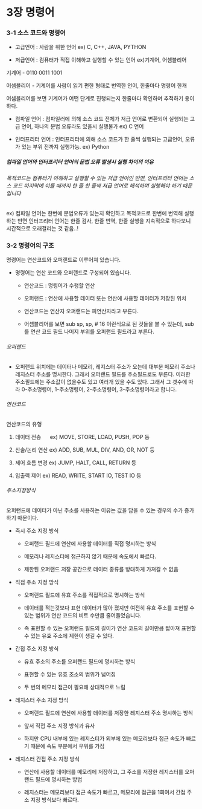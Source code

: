 # 3장 명령어



### 3-1 소스 코드와 명령어

- 고급언어 : 사람을 위한 언어 ex) C, C++, JAVA, PYTHON

- 저급언어 : 컴퓨터가 직접 이해하고 실행할 수 있는 언어 ex)기계어, 어셈블리어



기계어 - 0110 0011 1001

어셈블리어 - 기계어를 사람이 읽기 편한 형태로 번역한 언어, 한줄마다 명령어 한개

어셈블리어를 보면 기계어가 어떤 단계로 진행되는지 한줄마다 확인하며 추적하기 용이하다.



- 컴파일 언어 : 컴파일러에 의해 소스 코드 전체가 저급 언어로 변환되어 실행되는 고급 언어, 하나의 문법 오류라도 있을시 실행불가 ex) C 언어

- 인터프리터 언어 : 인터프리터에 의해 소스 코드가 한 줄씩 실행되는 고급언어, 오류가 있는 부위 전까지 실행가능.  ex) Python  



##### 컴파일 언어와 인터프리터 언어의 문법 오류 발생시 실행 차이의 이유

###### 목적코드는 컴퓨터가 이해하고 실행할 수 있는 저급 언어인 반면, 인터프리터 언어는 소스 코드 마지막에 이를 때까지 한 줄 한 줄씩 저급 언어로 해석하며 실행해야 하기 때문입니다

ex) 컴파일 언어는 한번에 문법오류가 있는지 확인하고 목적코드로 한번에 번역해 실행하는 반면 인터프리터 언어는 한줄 검사, 한줄 번역, 한줄 실행을 지속적으로 하다보니 시간적으로 오래걸리는 것 같음..!





### 3-2 명령어의 구조

명령어는 연산코드와 오퍼랜드로 이루어져 있습니다.

- 명령어는 연산 코드와 오퍼랜드로 구성되어 있습니다. 
  
  - 연산코드 : 명령어가 수행할 연산
  
  - 오퍼랜드 : 연산에 사용할 데이터 또는 연산에 사용할 데이터가 저장된 위치
  
  - 연산코드는 연산자 오퍼랜드는 피연산자라고 부른다.
  
  - 어셈블리어를 보면  sub     sp, sp, # 16 이런식으로 된 것들을 볼 수 있는데,           sub를 연산 코드 필드 나머지 부위를 오퍼랜드 필드라고 부른다.



###### 오퍼랜드

- 오퍼랜드 위치에는 데이터나 메모리, 레지스터 주소가 오는데 대부분 메모리 주소나 레지스터 주소를 명시한다. 그래서 오퍼랜드 필드를 주소필드로도 부른다. 이러한 주소필드에는 주소값이 없을수도 있고 여러개 있을 수도 있다. 그래서 그 갯수에 따라 0-주소명령어, 1-주소명령어, 2-주소명령어, 3-주소명령어라고 합니다. 



###### 연산코드

연산코드의 유형

1. 데이터 전송            ex) MOVE, STORE, LOAD, PUSH, POP 등

2. 산술/논리 연산       ex) ADD, SUB, MUL, DIV, AND, OR, NOT 등

3. 제어 흐름 변경       ex) JUMP, HALT, CALL, RETURN 등

4. 입출력 제어            ex) READ, WRITE, START IO, TEST IO 등



###### 주소지정방식

오퍼랜드에 데이터가 아닌 주소를 사용하는 이유는 값을 담을 수 있는 경우의 수가 증가하기 때문이다.



- 즉시 주소 지정 방식 
  
  - 오퍼랜드 필드에 연산에 사용할 데이터를 직접 명시하는 방식
  
  - 메모리나 레지스터에 접근하지 않기 때문에 속도에서 빠르다.
  
  - 제한된 오퍼랜드 저장 공간으로 데이터 종류를 방대하게 가져갈 수 없음
  
  

- 직접 주소 지정 방식
  
  - 오퍼랜드 필드에 유효 주소를 직접적으로 명시하는 방식
  
  - 데이터를 적는것보다 표현 데이터가 많아 졌지만 여전히 유효 주소를 표현할 수 있는 범위가 연산 코드의 비트 수만큼 줄어들었습니다.
  
  - 즉 표현할 수 있는 오퍼랜드 필드의 길이가 연산 코드의 길이만큼 짧아져 표현할 수 있는 유효 주소에 제한이 생길 수 있다.
  
  

- 간접 주소 지정 방식
  
  - 유효 주소의 주소를 오퍼랜드 필드에 명시하는 방식
  
  - 표현할 수 있는 유효 조소의 범위가 넓어짐
  
  - 두 번의 메모리 접근이 필요해 상대적으로 느림
  
  

- 레지스터 주소 지정 방식
  
  - 오퍼랜드 필드에 연산에 사용할 데이터를 저장한 레지스터 주소 명시하는 방식
  
  - 앞서 직접 주소 지정 방식과 유사
  
  - 하지만 CPU 내부에 있는 레지스터가 외부에 있는 메모리보다 접근 속도가 빠르기 때문에 속도 부분에서 우위를 가짐
  
  

- 레지스터 간접 주소 지정 방식
  
  - 연산에 사용할 데이터를 메모리에 저장하고, 그 주소를 저장한 레지스터를 오퍼랜드 필드에 명시하는 방법
  
  - 레지스터는 메모리보다 접근 속도가 빠르고, 메모리에 접근을 1회여서 간접 주소 지정 방식보다  빠르다.














